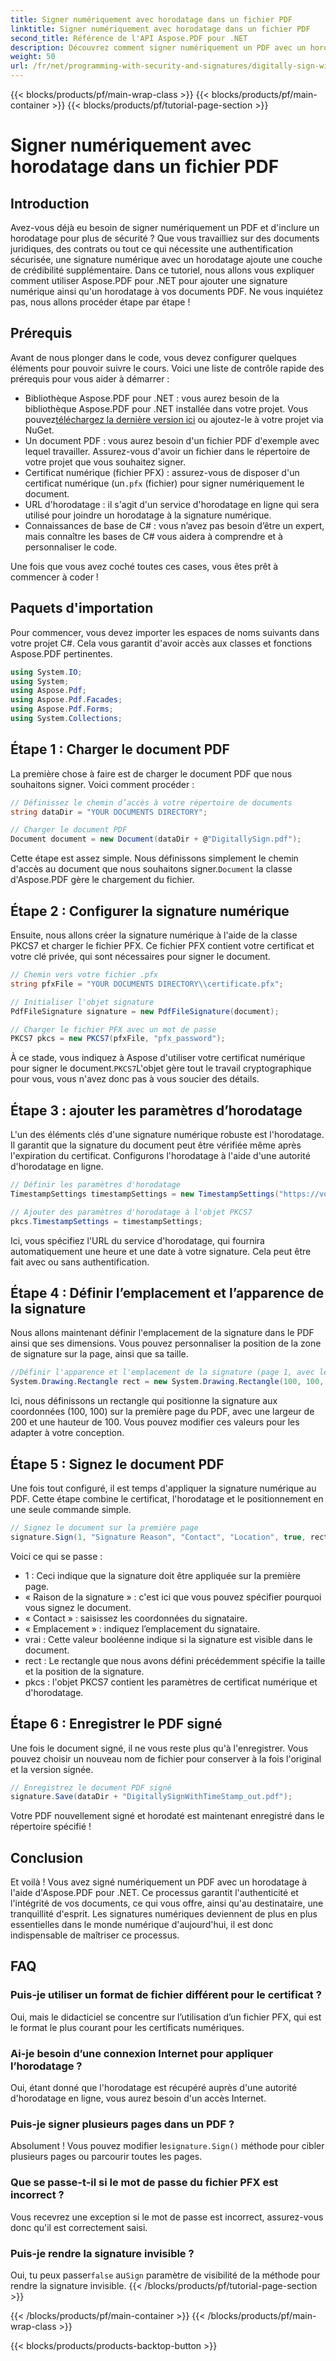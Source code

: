 ```yaml
---
title: Signer numériquement avec horodatage dans un fichier PDF
linktitle: Signer numériquement avec horodatage dans un fichier PDF
second_title: Référence de l'API Aspose.PDF pour .NET
description: Découvrez comment signer numériquement un PDF avec un horodatage à l'aide d'Aspose.PDF pour .NET. Ce guide étape par étape couvre les prérequis, la configuration du certificat, l'horodatage et bien plus encore.
weight: 50
url: /fr/net/programming-with-security-and-signatures/digitally-sign-with-time-stamp/
---
```


{{< blocks/products/pf/main-wrap-class >}}
{{< blocks/products/pf/main-container >}}
{{< blocks/products/pf/tutorial-page-section >}}

# Signer numériquement avec horodatage dans un fichier PDF

## Introduction

Avez-vous déjà eu besoin de signer numériquement un PDF et d'inclure un horodatage pour plus de sécurité ? Que vous travailliez sur des documents juridiques, des contrats ou tout ce qui nécessite une authentification sécurisée, une signature numérique avec un horodatage ajoute une couche de crédibilité supplémentaire. Dans ce tutoriel, nous allons vous expliquer comment utiliser Aspose.PDF pour .NET pour ajouter une signature numérique ainsi qu'un horodatage à vos documents PDF. Ne vous inquiétez pas, nous allons procéder étape par étape !

## Prérequis

Avant de nous plonger dans le code, vous devez configurer quelques éléments pour pouvoir suivre le cours. Voici une liste de contrôle rapide des prérequis pour vous aider à démarrer :

-  Bibliothèque Aspose.PDF pour .NET : vous aurez besoin de la bibliothèque Aspose.PDF pour .NET installée dans votre projet. Vous pouvez[téléchargez la dernière version ici](https://releases.aspose.com/pdf/net/) ou ajoutez-le à votre projet via NuGet.
- Un document PDF : vous aurez besoin d'un fichier PDF d'exemple avec lequel travailler. Assurez-vous d'avoir un fichier dans le répertoire de votre projet que vous souhaitez signer.
-  Certificat numérique (fichier PFX) : assurez-vous de disposer d'un certificat numérique (un`.pfx` (fichier) pour signer numériquement le document.
- URL d'horodatage : il s'agit d'un service d'horodatage en ligne qui sera utilisé pour joindre un horodatage à la signature numérique. 
- Connaissances de base de C# : vous n’avez pas besoin d’être un expert, mais connaître les bases de C# vous aidera à comprendre et à personnaliser le code.

Une fois que vous avez coché toutes ces cases, vous êtes prêt à commencer à coder !

## Paquets d'importation

Pour commencer, vous devez importer les espaces de noms suivants dans votre projet C#. Cela vous garantit d'avoir accès aux classes et fonctions Aspose.PDF pertinentes.

```csharp
using System.IO;
using System;
using Aspose.Pdf;
using Aspose.Pdf.Facades;
using Aspose.Pdf.Forms;
using System.Collections;
```

## Étape 1 : Charger le document PDF

La première chose à faire est de charger le document PDF que nous souhaitons signer. Voici comment procéder :

```csharp
// Définissez le chemin d’accès à votre répertoire de documents
string dataDir = "YOUR DOCUMENTS DIRECTORY";

// Charger le document PDF
Document document = new Document(dataDir + @"DigitallySign.pdf");
```

 Cette étape est assez simple. Nous définissons simplement le chemin d'accès au document que nous souhaitons signer.`Document` la classe d'Aspose.PDF gère le chargement du fichier.

## Étape 2 : Configurer la signature numérique

Ensuite, nous allons créer la signature numérique à l'aide de la classe PKCS7 et charger le fichier PFX. Ce fichier PFX contient votre certificat et votre clé privée, qui sont nécessaires pour signer le document.

```csharp
// Chemin vers votre fichier .pfx
string pfxFile = "YOUR DOCUMENTS DIRECTORY\\certificate.pfx";

// Initialiser l'objet signature
PdfFileSignature signature = new PdfFileSignature(document);

// Charger le fichier PFX avec un mot de passe
PKCS7 pkcs = new PKCS7(pfxFile, "pfx_password");
```

 À ce stade, vous indiquez à Aspose d'utiliser votre certificat numérique pour signer le document.`PKCS7`L'objet gère tout le travail cryptographique pour vous, vous n'avez donc pas à vous soucier des détails.

## Étape 3 : ajouter les paramètres d’horodatage

L'un des éléments clés d'une signature numérique robuste est l'horodatage. Il garantit que la signature du document peut être vérifiée même après l'expiration du certificat. Configurons l'horodatage à l'aide d'une autorité d'horodatage en ligne.

```csharp
// Définir les paramètres d'horodatage
TimestampSettings timestampSettings = new TimestampSettings("https://votre_url_horodatage", "utilisateur:mot_de_passe");

// Ajouter des paramètres d'horodatage à l'objet PKCS7
pkcs.TimestampSettings = timestampSettings;
```

Ici, vous spécifiez l'URL du service d'horodatage, qui fournira automatiquement une heure et une date à votre signature. Cela peut être fait avec ou sans authentification.

## Étape 4 : Définir l’emplacement et l’apparence de la signature

Nous allons maintenant définir l'emplacement de la signature dans le PDF ainsi que ses dimensions. Vous pouvez personnaliser la position de la zone de signature sur la page, ainsi que sa taille.

```csharp
//Définir l'apparence et l'emplacement de la signature (page 1, avec le rectangle spécifié)
System.Drawing.Rectangle rect = new System.Drawing.Rectangle(100, 100, 200, 100);
```

Ici, nous définissons un rectangle qui positionne la signature aux coordonnées (100, 100) sur la première page du PDF, avec une largeur de 200 et une hauteur de 100. Vous pouvez modifier ces valeurs pour les adapter à votre conception.

## Étape 5 : Signez le document PDF

Une fois tout configuré, il est temps d'appliquer la signature numérique au PDF. Cette étape combine le certificat, l'horodatage et le positionnement en une seule commande simple.

```csharp
// Signez le document sur la première page
signature.Sign(1, "Signature Reason", "Contact", "Location", true, rect, pkcs);
```

Voici ce qui se passe :
- 1 : Ceci indique que la signature doit être appliquée sur la première page.
- « Raison de la signature » : c'est ici que vous pouvez spécifier pourquoi vous signez le document.
- « Contact » : saisissez les coordonnées du signataire.
- « Emplacement » : indiquez l’emplacement du signataire.
- vrai : Cette valeur booléenne indique si la signature est visible dans le document.
- rect : Le rectangle que nous avons défini précédemment spécifie la taille et la position de la signature.
- pkcs : l'objet PKCS7 contient les paramètres de certificat numérique et d'horodatage.

## Étape 6 : Enregistrer le PDF signé

Une fois le document signé, il ne vous reste plus qu'à l'enregistrer. Vous pouvez choisir un nouveau nom de fichier pour conserver à la fois l'original et la version signée.

```csharp
// Enregistrez le document PDF signé
signature.Save(dataDir + "DigitallySignWithTimeStamp_out.pdf");
```

Votre PDF nouvellement signé et horodaté est maintenant enregistré dans le répertoire spécifié !

## Conclusion

Et voilà ! Vous avez signé numériquement un PDF avec un horodatage à l'aide d'Aspose.PDF pour .NET. Ce processus garantit l'authenticité et l'intégrité de vos documents, ce qui vous offre, ainsi qu'au destinataire, une tranquillité d'esprit. Les signatures numériques deviennent de plus en plus essentielles dans le monde numérique d'aujourd'hui, il est donc indispensable de maîtriser ce processus.

## FAQ

### Puis-je utiliser un format de fichier différent pour le certificat ?  
Oui, mais le didacticiel se concentre sur l’utilisation d’un fichier PFX, qui est le format le plus courant pour les certificats numériques.

### Ai-je besoin d’une connexion Internet pour appliquer l’horodatage ?  
Oui, étant donné que l'horodatage est récupéré auprès d'une autorité d'horodatage en ligne, vous aurez besoin d'un accès Internet.

### Puis-je signer plusieurs pages dans un PDF ?  
 Absolument ! Vous pouvez modifier le`signature.Sign()` méthode pour cibler plusieurs pages ou parcourir toutes les pages.

### Que se passe-t-il si le mot de passe du fichier PFX est incorrect ?  
Vous recevrez une exception si le mot de passe est incorrect, assurez-vous donc qu'il est correctement saisi.

### Puis-je rendre la signature invisible ?  
 Oui, tu peux passer`false` au`Sign` paramètre de visibilité de la méthode pour rendre la signature invisible.
{{< /blocks/products/pf/tutorial-page-section >}}

{{< /blocks/products/pf/main-container >}}
{{< /blocks/products/pf/main-wrap-class >}}

{{< blocks/products/products-backtop-button >}}
